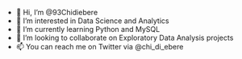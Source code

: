 - 👋 Hi, I’m @93Chidiebere
- 👀 I’m interested in Data Science and Analytics
- 🌱 I’m currently learning Python and MySQL
- 💞️ I’m looking to collaborate on Exploratory Data Analysis projects
- 📫 You can reach me on Twitter via @chi_di_ebere 

<!---
93Chidiebere/93Chidiebere is a ✨ special ✨ repository because its `README.md` (this file) appears on your GitHub profile.
You can click the Preview link to take a look at your changes.
--->
